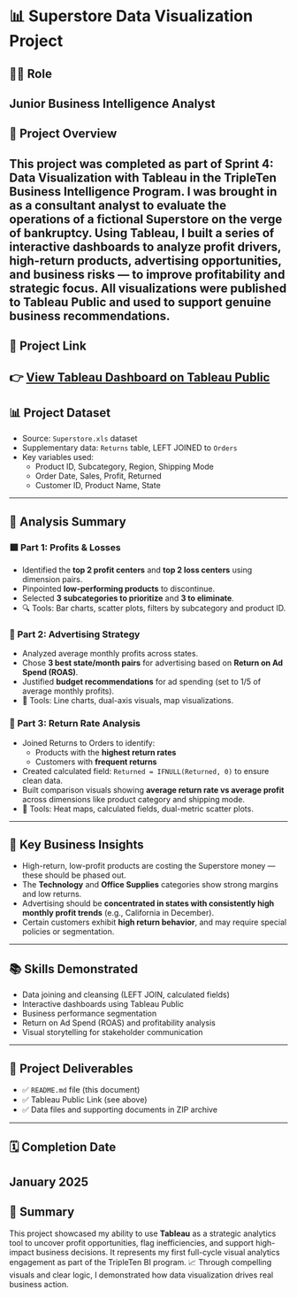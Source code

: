 # 📊 Superstore Data Visualization Project
## 🧑‍🎓 Role
**Junior Business Intelligence Analyst**
---
## 📌 Project Overview
This project was completed as part of **Sprint 4: Data Visualization with Tableau** in the TripleTen Business Intelligence Program.
I was brought in as a **consultant analyst** to evaluate the operations of a fictional **Superstore** on the verge of bankruptcy. Using Tableau, I built a series of interactive dashboards to analyze profit drivers, high-return products, advertising opportunities, and business risks — to improve profitability and strategic focus.
All visualizations were published to Tableau Public and used to support genuine business recommendations.
---
## 📁 Project Link
👉 **[View Tableau Dashboard on Tableau Public](https://public.tableau.com/app/profile/noah.bevilacqua/viz/TripleTenProject_17368988267210/Top3vs_Bottom3Subcategories)**  
---
## 📊 Project Dataset
- Source: `Superstore.xls` dataset
- Supplementary data: `Returns` table, LEFT JOINED to `Orders`
- Key variables used:
  - Product ID, Subcategory, Region, Shipping Mode
  - Order Date, Sales, Profit, Returned
  - Customer ID, Product Name, State
---
## 🧠 Analysis Summary
### 🟩 Part 1: Profits & Losses
- Identified the **top 2 profit centers** and **top 2 loss centers** using dimension pairs.
- Pinpointed **low-performing products** to discontinue.
- Selected **3 subcategories to prioritize** and **3 to eliminate**.
- 🔍 Tools: Bar charts, scatter plots, filters by subcategory and product ID.
### 📢 Part 2: Advertising Strategy
- Analyzed average monthly profits across states.
- Chose **3 best state/month pairs** for advertising based on **Return on Ad Spend (ROAS)**.
- Justified **budget recommendations** for ad spending (set to 1/5 of average monthly profits).
- 📅 Tools: Line charts, dual-axis visuals, map visualizations.
### 🔁 Part 3: Return Rate Analysis
- Joined Returns to Orders to identify:
  - Products with the **highest return rates**
  - Customers with **frequent returns**
- Created calculated field: `Returned = IFNULL(Returned, 0)` to ensure clean data.
- Built comparison visuals showing **average return rate vs average profit** across dimensions like product category and shipping mode.
- 🎯 Tools: Heat maps, calculated fields, dual-metric scatter plots.
---
## 📌 Key Business Insights
- High-return, low-profit products are costing the Superstore money — these should be phased out.
- The **Technology** and **Office Supplies** categories show strong margins and low returns.
- Advertising should be **concentrated in states with consistently high monthly profit trends** (e.g., California in December).
- Certain customers exhibit **high return behavior**, and may require special policies or segmentation.
---
## 📚 Skills Demonstrated
- Data joining and cleansing (LEFT JOIN, calculated fields)
- Interactive dashboards using Tableau Public
- Business performance segmentation
- Return on Ad Spend (ROAS) and profitability analysis
- Visual storytelling for stakeholder communication
---
## 📂 Project Deliverables
- ✅ `README.md` file (this document)
- ✅ Tableau Public Link (see above)
- ✅ Data files and supporting documents in ZIP archive
---
## 🗓 Completion Date
**January 2025**
---
## 🧾 Summary
This project showcased my ability to use **Tableau** as a strategic analytics tool to uncover profit opportunities, flag inefficiencies, and support high-impact business decisions. It represents my first full-cycle visual analytics engagement as part of the TripleTen BI program.
📈 Through compelling visuals and clear logic, I demonstrated how data visualization drives real business action.
